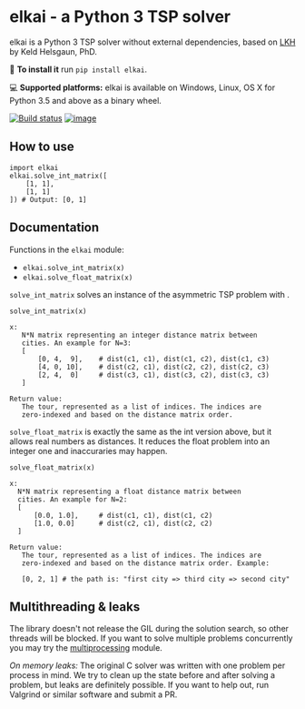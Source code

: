 elkai - a Python 3 TSP solver
====

elkai is a Python 3 TSP solver without external dependencies,
based on [LKH](http://akira.ruc.dk/~keld/research/LKH/) by
Keld Helsgaun, PhD.

💾 **To install it** run `pip install elkai`.

💻 **Supported platforms:** elkai is available on Windows, Linux, OS X for Python 3.5 and above as a binary wheel.


[![Build status](https://ci.appveyor.com/api/projects/status/ltwfnqjgxafdx3gv?svg=true)](https://ci.appveyor.com/project/dimitrovskif/elkai)
[![image](https://img.shields.io/pypi/v/elkai.svg)](https://pypi.org/project/elkai/)

How to use
----------

```
import elkai
elkai.solve_int_matrix([
    [1, 1],
    [1, 1]
]) # Output: [0, 1]
```

Documentation
-------------

Functions in the `elkai` module:
   * `elkai.solve_int_matrix(x)`
   * `elkai.solve_float_matrix(x)`

`solve_int_matrix` solves an instance of the asymmetric TSP problem with .

```
solve_int_matrix(x)

x:
   N*N matrix representing an integer distance matrix between
   cities. An example for N=3:
   [
       [0, 4,  9],    # dist(c1, c1), dist(c1, c2), dist(c1, c3)
       [4, 0, 10],    # dist(c2, c1), dist(c2, c2), dist(c2, c3)
       [2, 4,  0]     # dist(c3, c1), dist(c3, c2), dist(c3, c3)
   ]

Return value:
   The tour, represented as a list of indices. The indices are
   zero-indexed and based on the distance matrix order.
```


`solve_float_matrix` is exactly the same as the int version above,
but it allows real numbers as distances. It reduces the float problem into
an integer one and inaccuraries may happen. 
```
solve_float_matrix(x)

x:
  N*N matrix representing a float distance matrix between
  cities. An example for N=2:
  [
      [0.0, 1.0],     # dist(c1, c1), dist(c1, c2)
      [1.0, 0.0]      # dist(c2, c1), dist(c2, c2)
  ]

Return value:
   The tour, represented as a list of indices. The indices are
   zero-indexed and based on the distance matrix order. Example:
   
   [0, 2, 1] # the path is: "first city => third city => second city"
```

Multithreading & leaks
----------------------

The library doesn't not release the GIL during the solution search, so other threads will be blocked. If you want to solve multiple problems
concurrently you may try the [multiprocessing](https://docs.python.org/3.7/library/multiprocessing.html) module.

*On memory leaks:* The original C solver was written with one problem per process in mind. We try to clean up the state before and after solving a problem, but leaks are definitely possible. If you want to help out, run Valgrind or similar software and submit a PR.
